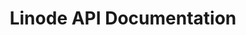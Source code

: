 ---
title: Linode API Documentation
description: 'This section contains guides which instruct you on how to use the Linode API to manage your account, domains, images, instances, longview, managed, and more. '
linkTitle: API Documentation
toc: true
outputs: ["HTML", "JSON"]
---